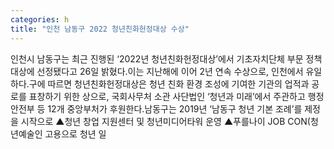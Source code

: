 ```yaml
---
categories: h
title: "인천 남동구 2022 청년친화헌정대상 수상"
---
```

인천시 남동구는 최근 진행된 ‘2022년 청년친화헌정대상’에서 기초자치단체 부문 정책대상에 선정됐다고 26일 밝혔다.이는 지난해에 이어 2년 연속 수상으로, 인천에서 유일하다.구에 따르면 청년친화헌정대상은 청년 친화 환경 조성에 기여한 기관의 업적과 공로를 표창하기 위한 상으로, 국회사무처 소관 사단법인 ‘청년과 미래’에서 주관하고 행정안전부 등 12개 중앙부처가 후원한다.남동구는 2019년 ‘남동구 청년 기본 조례’를 제정을 시작으로 ▲청년 창업 지원센터 및 청년미디어타워 운영 ▲푸를나이 JOB CON(청년예술인 고용으로 청년 일